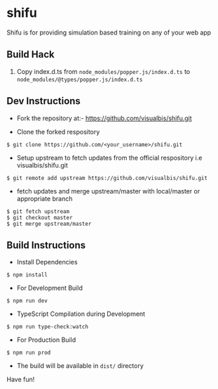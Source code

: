 # shifu
Shifu is for providing simulation based training on any of your web app

## Build Hack
1. Copy index.d.ts from ``node_modules/popper.js/index.d.ts`` to  ``node_modules/@types/popper.js/index.d.ts`` 

## Dev Instructions

* Fork the repository at:- https://github.com/visualbis/shifu.git

* Clone the forked respository
```
$ git clone https://github.com/<your_username>/shifu.git
```

* Setup upstream to fetch updates from the official respository i.e visualbis/shifu.git
```
$ git remote add upstream https://github.com/visualbis/shifu.git
```

* fetch updates and merge upstream/master with local/master or appropriate branch
```
$ git fetch upstream
$ git checkout master
$ git merge upstream/master
```

## Build Instructions

* Install Dependencies
```
$ npm install
```

* For Development Build
```
$ npm run dev
```

* TypeScript Compilation during Development
```
$ npm run type-check:watch
```

* For Production Build
```
$ npm run prod
```

* The build will be available in `dist/` directory


Have fun!

